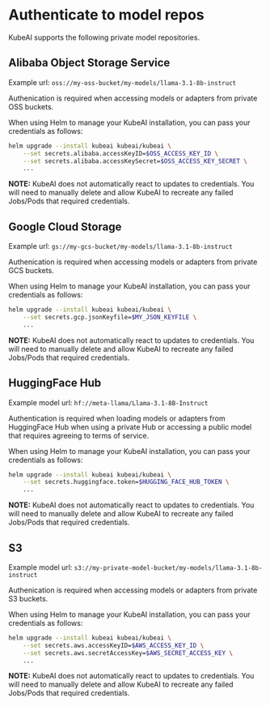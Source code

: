 # Authenticate to model repos

KubeAI supports the following private model repositories.

## Alibaba Object Storage Service

Example url: `oss://my-oss-bucket/my-models/llama-3.1-8b-instruct`

Authenication is required when accessing models or adapters from private OSS buckets.

When using Helm to manage your KubeAI installation, you can pass your credentials as follows:

```bash
helm upgrade --install kubeai kubeai/kubeai \
    --set secrets.alibaba.accessKeyID=$OSS_ACCESS_KEY_ID \
    --set secrets.alibaba.accessKeySecret=$OSS_ACCESS_KEY_SECRET \
    ...
```

**NOTE:** KubeAI does not automatically react to updates to credentials. You will need to manually delete and allow KubeAI to recreate any failed Jobs/Pods that required credentials.

## Google Cloud Storage

Example url: `gs://my-gcs-bucket/my-models/llama-3.1-8b-instruct`

Authenication is required when accessing models or adapters from private GCS buckets.

When using Helm to manage your KubeAI installation, you can pass your credentials as follows:

```bash
helm upgrade --install kubeai kubeai/kubeai \
    --set secrets.gcp.jsonKeyfile=$MY_JSON_KEYFILE \
    ...
```

**NOTE:** KubeAI does not automatically react to updates to credentials. You will need to manually delete and allow KubeAI to recreate any failed Jobs/Pods that required credentials.

## HuggingFace Hub

Example model url: `hf://meta-llama/Llama-3.1-8B-Instruct`

Authentication is required when loading models or adapters from HuggingFace Hub when using a private Hub or accessing a public model that requires agreeing to terms of service.

When using Helm to manage your KubeAI installation, you can pass your credentials as follows:

```bash
helm upgrade --install kubeai kubeai/kubeai \
    --set secrets.huggingface.token=$HUGGING_FACE_HUB_TOKEN \
    ...
```

**NOTE:** KubeAI does not automatically react to updates to credentials. You will need to manually delete and allow KubeAI to recreate any failed Jobs/Pods that required credentials.

## S3

Example model url: `s3://my-private-model-bucket/my-models/llama-3.1-8b-instruct`

Authenication is required when accessing models or adapters from private S3 buckets.

When using Helm to manage your KubeAI installation, you can pass your credentials as follows:

```bash
helm upgrade --install kubeai kubeai/kubeai \
    --set secrets.aws.accessKeyID=$AWS_ACCESS_KEY_ID \
    --set secrets.aws.secretAccessKey=$AWS_SECRET_ACCESS_KEY \
    ...
```

**NOTE:** KubeAI does not automatically react to updates to credentials. You will need to manually delete and allow KubeAI to recreate any failed Jobs/Pods that required credentials.
